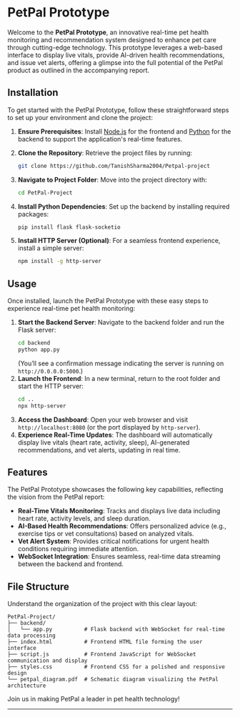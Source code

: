 # PetPal Prototype

Welcome to the **PetPal Prototype**, an innovative real-time pet health monitoring and recommendation system designed to enhance pet care through cutting-edge technology. This prototype leverages a web-based interface to display live vitals, provide AI-driven health recommendations, and issue vet alerts, offering a glimpse into the full potential of the PetPal product as outlined in the accompanying report.

## Installation

To get started with the PetPal Prototype, follow these straightforward steps to set up your environment and clone the project:

1. **Ensure Prerequisites**: Install [Node.js](https://nodejs.org/) for the frontend and [Python](https://www.python.org/) for the backend to support the application's real-time features.
2. **Clone the Repository**: Retrieve the project files by running:
   ```bash
   git clone https://github.com/TanishSharma2004/Petpal-project
   ```

3. **Navigate to Project Folder**: Move into the project directory with:
   ```bash
   cd PetPal-Project
   ```
4. **Install Python Dependencies**: Set up the backend by installing required packages:
   ```bash
   pip install flask flask-socketio
   ```
5. **Install HTTP Server (Optional)**: For a seamless frontend experience, install a simple server:
   ```bash
   npm install -g http-server
   ```

## Usage

Once installed, launch the PetPal Prototype with these easy steps to experience real-time pet health monitoring:

1. **Start the Backend Server**: Navigate to the backend folder and run the Flask server:
   ```bash
   cd backend
   python app.py
   ```
   (You’ll see a confirmation message indicating the server is running on `http://0.0.0.0:5000`.)
2. **Launch the Frontend**: In a new terminal, return to the root folder and start the HTTP server:
   ```bash
   cd ..
   npx http-server
   ```
3. **Access the Dashboard**: Open your web browser and visit `http://localhost:8080` (or the port displayed by `http-server`).
4. **Experience Real-Time Updates**: The dashboard will automatically display live vitals (heart rate, activity, sleep), AI-generated recommendations, and vet alerts, updating in real time.

## Features

The PetPal Prototype showcases the following key capabilities, reflecting the vision from the PetPal report:

- **Real-Time Vitals Monitoring**: Tracks and displays live data including heart rate, activity levels, and sleep duration.
- **AI-Based Health Recommendations**: Offers personalized advice (e.g., exercise tips or vet consultations) based on analyzed vitals.
- **Vet Alert System**: Provides critical notifications for urgent health conditions requiring immediate attention.
- **WebSocket Integration**: Ensures seamless, real-time data streaming between the backend and frontend.

## File Structure

Understand the organization of the project with this clear layout:

```
PetPal-Project/
├── backend/
│   └── app.py          # Flask backend with WebSocket for real-time data processing
├── index.html          # Frontend HTML file forming the user interface
├── script.js           # Frontend JavaScript for WebSocket communication and display
├── styles.css          # Frontend CSS for a polished and responsive design
└── petpal_diagram.pdf  # Schematic diagram visualizing the PetPal architecture
```

Join us in making PetPal a leader in pet health technology!

---
